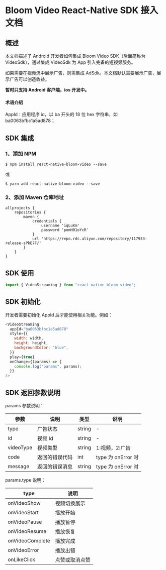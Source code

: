 # Bloom Video React-Native SDK 接入文档

## 概述

本文档描述了 Android 开发者如何集成 Bloom Video SDK（后面简称为 VideoSdk），通过集成 VideoSdk 为 App 引入完备的短视频服务。

如果需要在视频流中展示广告，则需集成 AdSdk。本文档默认需要展示广告，展示广告可以创造收益。

**暂时只支持 Android 客户端，ios 开发中。**

#### 术语介绍

AppId：应用程序 id，以 ba 开头的 18 位 hex 字符串，如 ba0063bfbc1a5ad878；

## SDK 集成

### 1、添加 NPM

`$ npm install react-native-bloom-video --save`

或

`$ yarn add react-native-bloom-video --save`

### 2、添加 Maven 仓库地址

```
allprojects {
    repositories {
        maven {
            credentials {
                username 'iqLuKm'
                password 'pomH01oYcR'
            }
            url 'https://repo.rdc.aliyun.com/repository/117933-release-sPkE7F/'
        }
    }
}
```

## SDK 使用

```javascript
import { VideoStreaming } from "react-native-bloom-video";
```

## SDK 初始化

开发者需要初始化 AppId 后才能使用相关功能。例如：

```javascript
<VideoStreaming
  appId="ba0063bfbc1a5ad878"
  style={{
    width: width,
    height: height,
    backgroundColor: "blue",
  }}
  play={true}
  onChange={(params) => {
    console.log("params", params);
  }}
/>
```

## SDK 返回参数说明

params 参数说明：

| 参数      | 说明           | 类型   | 说明               |
| --------- | -------------- | ------ | ------------------ |
| type      | 广告状态       | string | -                  |
| id        | 视频 Id        | string | -                  |
| videoType | 视频类型       | string | 1:视频，2:广告     |
| code      | 返回的错误代码 | int    | type 为 onError 时 |
| message   | 返回的错误消息 | string | type 为 onError 时 |

params.type 说明：

| type            | 说明           |
| --------------- | -------------- |
| onVideoShow     | 视频切换展示   |
| onVideoStart    | 播放开始       |
| onVideoPause    | 播放暂停       |
| onVideoResume   | 播放恢复       |
| onVideoComplete | 播放完成       |
| onVideoError    | 播放出错       |
| onLikeClick     | 点赞或取消点赞 |
